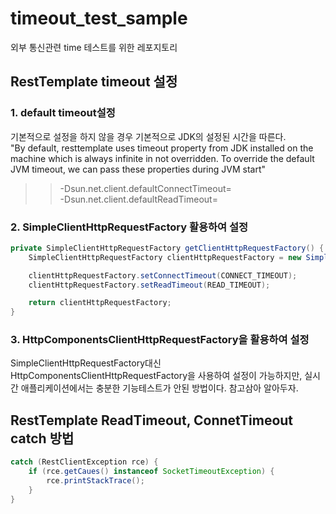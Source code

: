 # timeout_test_sample
외부 통신관련 time 테스트를 위한 레포지토리

## RestTemplate timeout 설정

### 1. default timeout설정
기본적으로 설정을 하지 않을 경우 기본적으로 JDK의 설정된 시간을 따른다.  
"By default, resttemplate uses timeout property from JDK installed on the machine which is always infinite in not overridden. To override the default JVM timeout, we can pass these properties during JVM start"  
>> -Dsun.net.client.defaultConnectTimeout=<TimeoutInMiliSec>  
>> -Dsun.net.client.defaultReadTimeout=<TimeoutInMiliSec>  

### 2. SimpleClientHttpRequestFactory 활용하여 설정
```java
private SimpleClientHttpRequestFactory getClientHttpRequestFactory() {
    SimpleClientHttpRequestFactory clientHttpRequestFactory = new SimpleClientHttpRequestFactory();

    clientHttpRequestFactory.setConnectTimeout(CONNECT_TIMEOUT);
    clientHttpRequestFactory.setReadTimeout(READ_TIMEOUT);

    return clientHttpRequestFactory;
}
```

### 3. HttpComponentsClientHttpRequestFactory을 활용하여 설정
SimpleClientHttpRequestFactory대신 HttpComponentsClientHttpRequestFactory을 사용하여 설정이 가능하지만,
실시간 애플리케이션에서는 충분한 기능테스트가 안된 방법이다. 참고삼아 알아두자.

## RestTemplate ReadTimeout, ConnetTimeout catch 방법

```java
catch (RestClientException rce) {
    if (rce.getCaues() instanceof SocketTimeoutException) {
        rce.printStackTrace();
    }
}
```
